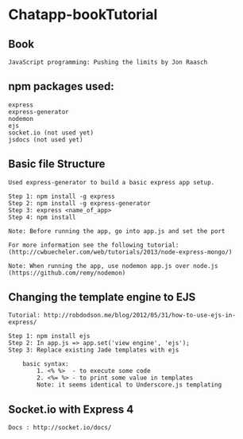 Chatapp-bookTutorial
====================

Book
----

    JavaScript programming: Pushing the limits by Jon Raasch


npm packages used:
------------------

    express
    express-generator
    nodemon
    ejs
    socket.io (not used yet)
    jsdocs (not used yet)

Basic file Structure
--------------------

    Used express-generator to build a basic express app setup.

    Step 1: npm install -g express
    Step 2: npm install -g express-generator
    Step 3: express <name_of_app>
    Step 4: npm install

    Note: Before running the app, go into app.js and set the port

    For more information see the following tutorial:
    (http://cwbuecheler.com/web/tutorials/2013/node-express-mongo/)

    Note: When running the app, use nodemon app.js over node.js (https://github.com/remy/nodemon)


Changing the template engine to EJS
-----------------------------------

    Tutorial: http://robdodson.me/blog/2012/05/31/how-to-use-ejs-in-express/

    Step 1: npm install ejs
    Step 2: In app.js => app.set('view engine', 'ejs');
    Step 3: Replace existing Jade templates with ejs

        basic syntax:
            1. <% %>  - to execute some code
            2. <%= %> - to print some value in templates
            Note: it seems identical to Underscore.js templating

Socket.io with Express 4
-------------------------

    Docs : http://socket.io/docs/


